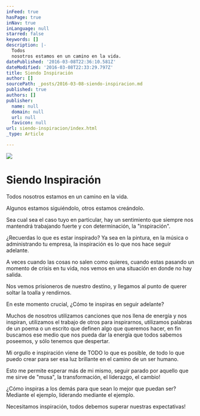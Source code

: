 ```yaml
---
inFeed: true
hasPage: true
inNav: true
inLanguage: null
starred: false
keywords: []
description: |-
  Todos
  nosotros estamos en un camino en la vida.
datePublished: '2016-03-08T22:36:10.581Z'
dateModified: '2016-03-08T22:33:29.797Z'
title: Siendo Inspiración
author: []
sourcePath: _posts/2016-03-08-siendo-inspiracion.md
published: true
authors: []
publisher:
  name: null
  domain: null
  url: null
  favicon: null
url: siendo-inspiracion/index.html
_type: Article

---
```

![](https://the-grid-user-content.s3-us-west-2.amazonaws.com/a28464ee-2137-4b5c-a43b-b811a4f650e8.png)

# Siendo Inspiración

Todos
nosotros estamos en un camino en la vida.

Algunos estamos siguiéndolo, otros estamos creándolo.

Sea cual sea el caso tuyo en particular, hay
un sentimiento que siempre nos mantendrá trabajando fuerte y con determinación,
la "inspiración".

¿Recuerdas lo que es
estar inspirado? Ya sea en la pintura, en la música o administrando tu empresa,
la inspiración es lo que nos hace seguir adelante.

A
veces cuando las cosas no salen como quieres, cuando estas pasando un momento
de crisis en tu vida, nos vemos en una situación en donde no hay salida.

Nos vemos prisioneros de nuestro destino, y
llegamos al punto de querer soltar la toalla y rendirnos.

En este momento crucial, ¿Cómo te inspiras en
seguir adelante?

Muchos
de nosotros utilizamos canciones que nos llena de energía y nos inspiran,
utilizamos el trabajo de otros para inspirarnos, utilizamos palabras de un
poema o un escrito que definen algo que queremos hacer, en fin buscamos ese
medio que nos pueda dar la energía que todos sabemos poseemos, y sólo tenemos
que despertar.

Mi
orgullo e inspiración viene de TODO lo que es posible, de todo lo que puedo crear
para ser esa luz brillante en el camino de un ser humano.

Esto me permite esperar más de mi mismo,
seguir parado por aquello que me sirve de "musa", la transformación, el
liderazgo, el cambio!

¿Cómo
inspiras a los demás para que sean lo mejor que puedan ser? Mediante el
ejemplo, liderando mediante el ejemplo.

Necesitamos
inspiración, todos debemos superar nuestras expectativas!